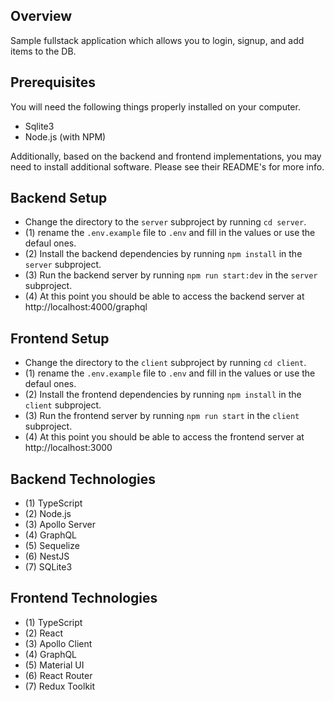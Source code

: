 ## Overview

Sample fullstack application which allows you to login, signup, and add items to the DB.

## Prerequisites

You will need the following things properly installed on your computer.

-   Sqlite3
-   Node.js (with NPM)

Additionally, based on the backend and frontend implementations, you may need to install additional software. Please see their README's for more info.

## Backend Setup

-   Change the directory to the `server` subproject by running `cd server`.
-   (1) rename the `.env.example` file to `.env` and fill in the values or use the defaul ones.
-   (2) Install the backend dependencies by running `npm install` in the `server` subproject.
-   (3) Run the backend server by running `npm run start:dev` in the `server` subproject.
-   (4) At this point you should be able to access the backend server at http://localhost:4000/graphql

## Frontend Setup

-   Change the directory to the `client` subproject by running `cd client`.
-   (1) rename the `.env.example` file to `.env` and fill in the values or use the defaul ones.
-   (2) Install the frontend dependencies by running `npm install` in the `client` subproject.
-   (3) Run the frontend server by running `npm run start` in the `client` subproject.
-   (4) At this point you should be able to access the frontend server at http://localhost:3000

## Backend Technologies

-   (1) TypeScript
-   (2) Node.js
-   (3) Apollo Server
-   (4) GraphQL
-   (5) Sequelize
-   (6) NestJS
-   (7) SQLite3

## Frontend Technologies

-   (1) TypeScript
-   (2) React
-   (3) Apollo Client
-   (4) GraphQL
-   (5) Material UI
-   (6) React Router
-   (7) Redux Toolkit
